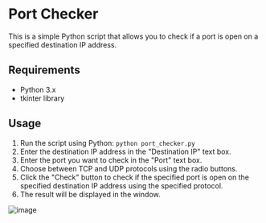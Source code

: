 # Port Checker

This is a simple Python script that allows you to check if a port is open on a specified destination IP address.

## Requirements

- Python 3.x
- tkinter library

## Usage

1. Run the script using Python: `python port_checker.py`
2. Enter the destination IP address in the "Destination IP" text box.
3. Enter the port you want to check in the "Port" text box.
4. Choose between TCP and UDP protocols using the radio buttons.
5. Click the "Check" button to check if the specified port is open on the specified destination IP address using the specified protocol.
6. The result will be displayed in the window.


![image](https://github.com/Lu-ari/check_tcp_and_udp_ports/assets/89011948/0fef18f7-4d92-4ab1-9d95-bc1162d1f9bc)
